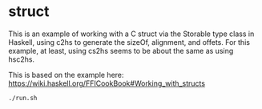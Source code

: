 # struct

This is an example of working with a C struct via the Storable type class in
Haskell, using c2hs to generate the sizeOf, alignment, and offets. For this
example, at least, using cs2hs seems to be about the same as using hsc2hs.

This is based on the example here: https://wiki.haskell.org/FFICookBook#Working_with_structs

```
./run.sh
```
